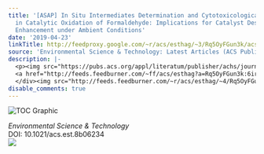 ```yaml
---
title: '[ASAP] In Situ Intermediates Determination and Cytotoxicological Assessment
  in Catalytic Oxidation of Formaldehyde: Implications for Catalyst Design and Selectivity
  Enhancement under Ambient Conditions'
date: '2019-04-23'
linkTitle: http://feedproxy.google.com/~r/acs/esthag/~3/Rq5OyFGun3k/acs.est.8b06234
source: 'Environmental Science & Technology: Latest Articles (ACS Publications)'
description: |-
  <p><img src="https://pubs.acs.org/appl/literatum/publisher/achs/journals/content/esthag/0/esthag.ahead-of-print/acs.est.8b06234/20190423/images/medium/es-2018-06234a_0007.gif" alt="TOC Graphic"/></p><div><cite>Environmental Science & Technology</cite></div><div>DOI: 10.1021/acs.est.8b06234</div><div class="feedflare">
  <a href="http://feeds.feedburner.com/~ff/acs/esthag?a=Rq5OyFGun3k:6irxSog_wAk:yIl2AUoC8zA"><img src="http://feeds.feedburner.com/~ff/acs/esthag?d=yIl2AUoC8zA" border="0"></img></a>
  </div><img src="http://feeds.feedburner.com/~r/acs/esthag/~4/Rq5OyFGun3k" height="1" width="1" ...
disable_comments: true
---
```

<p><img src="https://pubs.acs.org/appl/literatum/publisher/achs/journals/content/esthag/0/esthag.ahead-of-print/acs.est.8b06234/20190423/images/medium/es-2018-06234a_0007.gif" alt="TOC Graphic"/></p><div><cite>Environmental Science & Technology</cite></div><div>DOI: 10.1021/acs.est.8b06234</div><div class="feedflare">
<a href="http://feeds.feedburner.com/~ff/acs/esthag?a=Rq5OyFGun3k:6irxSog_wAk:yIl2AUoC8zA"><img src="http://feeds.feedburner.com/~ff/acs/esthag?d=yIl2AUoC8zA" border="0"></img></a>
</div><img src="http://feeds.feedburner.com/~r/acs/esthag/~4/Rq5OyFGun3k" height="1" width="1" ...